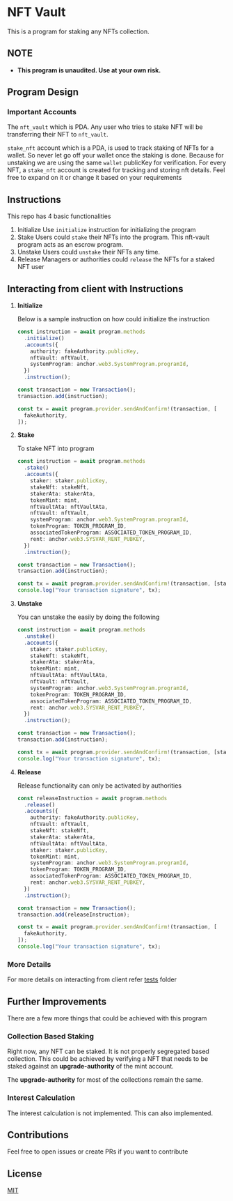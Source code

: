 # NFT Vault

This is a program for staking any NFTs collection.

## NOTE

- **This program is unaudited. Use at your own risk.**

## Program Design

### Important Accounts

The `nft_vault` which is PDA. Any user who tries to stake NFT will be transferring their NFT to `nft_vault`.

`stake_nft` account which is a PDA, is used to track staking of NFTs for a wallet. So never let go off your wallet once the staking is done. Because for unstaking we are using the same `wallet` publicKey for verification. For every NFT, a `stake_nft` account is created for tracking and storing nft details. Feel free to expand on it or change it based on your requirements

## Instructions

This repo has 4 basic functionalities

1. Initialize
   Use `initialize` instruction for initializing the program
2. Stake
   Users could `stake` their NFTs into the program. This nft-vault program acts as an escrow program.
3. Unstake
   Users could `unstake` their NFTs any time.
4. Release
   Managers or authorities could `release` the NFTs for a staked NFT user

## Interacting from client with Instructions

1. **Initialize**

   Below is a sample instruction on how could initialize the instruction

   ```typescript
   const instruction = await program.methods
     .initialize()
     .accounts({
       authority: fakeAuthority.publicKey,
       nftVault: nftVault,
       systemProgram: anchor.web3.SystemProgram.programId,
     })
     .instruction();

   const transaction = new Transaction();
   transaction.add(instruction);

   const tx = await program.provider.sendAndConfirm!(transaction, [
     fakeAuthority,
   ]);
   ```

2. **Stake**

   To stake NFT into program

   ```typescript
   const instruction = await program.methods
     .stake()
     .accounts({
       staker: staker.publicKey,
       stakeNft: stakeNft,
       stakerAta: stakerAta,
       tokenMint: mint,
       nftVaultAta: nftVaultAta,
       nftVault: nftVault,
       systemProgram: anchor.web3.SystemProgram.programId,
       tokenProgram: TOKEN_PROGRAM_ID,
       associatedTokenProgram: ASSOCIATED_TOKEN_PROGRAM_ID,
       rent: anchor.web3.SYSVAR_RENT_PUBKEY,
     })
     .instruction();

   const transaction = new Transaction();
   transaction.add(instruction);

   const tx = await program.provider.sendAndConfirm!(transaction, [staker]);
   console.log("Your transaction signature", tx);
   ```

3. **Unstake**

   You can unstake the easily by doing the following

   ```typescript
   const instruction = await program.methods
     .unstake()
     .accounts({
       staker: staker.publicKey,
       stakeNft: stakeNft,
       stakerAta: stakerAta,
       tokenMint: mint,
       nftVaultAta: nftVaultAta,
       nftVault: nftVault,
       systemProgram: anchor.web3.SystemProgram.programId,
       tokenProgram: TOKEN_PROGRAM_ID,
       associatedTokenProgram: ASSOCIATED_TOKEN_PROGRAM_ID,
       rent: anchor.web3.SYSVAR_RENT_PUBKEY,
     })
     .instruction();

   const transaction = new Transaction();
   transaction.add(instruction);

   const tx = await program.provider.sendAndConfirm!(transaction, [staker]);
   console.log("Your transaction signature", tx);
   ```

4. **Release**

   Release functionality can only be activated by authorities

   ```typescript
   const releaseInstruction = await program.methods
     .release()
     .accounts({
       authority: fakeAuthority.publicKey,
       nftVault: nftVault,
       stakeNft: stakeNft,
       stakerAta: stakerAta,
       nftVaultAta: nftVaultAta,
       staker: staker.publicKey,
       tokenMint: mint,
       systemProgram: anchor.web3.SystemProgram.programId,
       tokenProgram: TOKEN_PROGRAM_ID,
       associatedTokenProgram: ASSOCIATED_TOKEN_PROGRAM_ID,
       rent: anchor.web3.SYSVAR_RENT_PUBKEY,
     })
     .instruction();

   const transaction = new Transaction();
   transaction.add(releaseInstruction);

   const tx = await program.provider.sendAndConfirm!(transaction, [
     fakeAuthority,
   ]);
   console.log("Your transaction signature", tx);
   ```

### More Details

For more details on interacting from client refer [tests](https://github.com/valekar/nft-vault/tree/feature/add-readme/tests) folder

## Further Improvements

There are a few more things that could be achieved with this program

### Collection Based Staking

Right now, any NFT can be staked. It is not properly segregated based collection. This could be achieved by verifying a NFT that needs to be staked against an **upgrade-authority** of the mint account.

The **upgrade-authority** for most of the collections remain the same.

### Interest Calculation

The interest calculation is not implemented. This can also implemented.

## Contributions

Feel free to open issues or create PRs if you want to contribute

## License

[MIT](https://github.com/valekar/nft-vault/blob/feature/add-readme/LICENSE)
